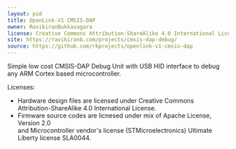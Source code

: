 ```yaml
---
layout: pid
title: OpenLink-V1 CMSIS-DAP
owner: RavikiranBukkasagara
license: Creative Commons Attribution-ShareAlike 4.0 International License
site: https://ravikiranb.com/projects/cmsis-dap-debug/
source: https://github.com/rkprojects/openlink-v1-cmsis-dap
---
```


Simple low cost CMSIS-DAP Debug Unit with USB HID interface to debug any ARM Cortex based microcontroller.

Licenses:
* Hardware design files are licensed under Creative Commons Attribution-ShareAlike 4.0 International License.
* Firmware source codes are licnesed under mix of Apache License, Version 2.0  
and Microcontroller vendor's license (STMicroelectronics) Ultimate Liberty license SLA0044.
